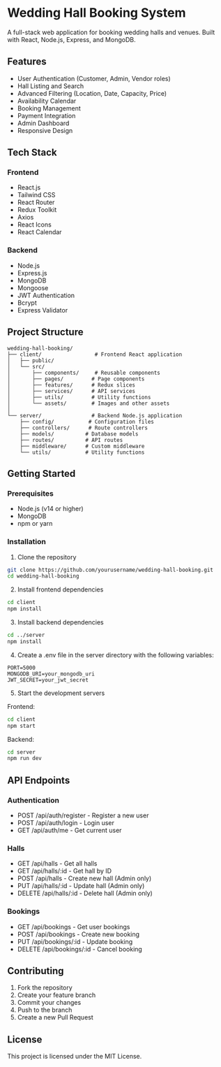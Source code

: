 # Wedding Hall Booking System

A full-stack web application for booking wedding halls and venues. Built with React, Node.js, Express, and MongoDB.

## Features

- User Authentication (Customer, Admin, Vendor roles)
- Hall Listing and Search
- Advanced Filtering (Location, Date, Capacity, Price)
- Availability Calendar
- Booking Management
- Payment Integration
- Admin Dashboard
- Responsive Design

## Tech Stack

### Frontend
- React.js
- Tailwind CSS
- React Router
- Redux Toolkit
- Axios
- React Icons
- React Calendar

### Backend
- Node.js
- Express.js
- MongoDB
- Mongoose
- JWT Authentication
- Bcrypt
- Express Validator

## Project Structure

```
wedding-hall-booking/
├── client/                 # Frontend React application
│   ├── public/
│   └── src/
│       ├── components/     # Reusable components
│       ├── pages/         # Page components
│       ├── features/      # Redux slices
│       ├── services/      # API services
│       ├── utils/         # Utility functions
│       └── assets/        # Images and other assets
│
└── server/                # Backend Node.js application
    ├── config/           # Configuration files
    ├── controllers/      # Route controllers
    ├── models/          # Database models
    ├── routes/          # API routes
    ├── middleware/      # Custom middleware
    └── utils/           # Utility functions
```

## Getting Started

### Prerequisites
- Node.js (v14 or higher)
- MongoDB
- npm or yarn

### Installation

1. Clone the repository
```bash
git clone https://github.com/yourusername/wedding-hall-booking.git
cd wedding-hall-booking
```

2. Install frontend dependencies
```bash
cd client
npm install
```

3. Install backend dependencies
```bash
cd ../server
npm install
```

4. Create a .env file in the server directory with the following variables:
```
PORT=5000
MONGODB_URI=your_mongodb_uri
JWT_SECRET=your_jwt_secret
```

5. Start the development servers

Frontend:
```bash
cd client
npm start
```

Backend:
```bash
cd server
npm run dev
```

## API Endpoints

### Authentication
- POST /api/auth/register - Register a new user
- POST /api/auth/login - Login user
- GET /api/auth/me - Get current user

### Halls
- GET /api/halls - Get all halls
- GET /api/halls/:id - Get hall by ID
- POST /api/halls - Create new hall (Admin only)
- PUT /api/halls/:id - Update hall (Admin only)
- DELETE /api/halls/:id - Delete hall (Admin only)

### Bookings
- GET /api/bookings - Get user bookings
- POST /api/bookings - Create new booking
- PUT /api/bookings/:id - Update booking
- DELETE /api/bookings/:id - Cancel booking

## Contributing

1. Fork the repository
2. Create your feature branch
3. Commit your changes
4. Push to the branch
5. Create a new Pull Request

## License

This project is licensed under the MIT License. 